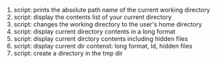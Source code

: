 1. script: prints the absolute path name of the current working directory
2. script: display the contents list of your current directory
3. script: changes the working directory to the user's home directory
4. script: display current directory contents in a long format
5. script: display current dirctory contents including hidden files
6. script: display current dir contenst: long format, Id, hidden files
7. script: create a directory in the tmp dir
